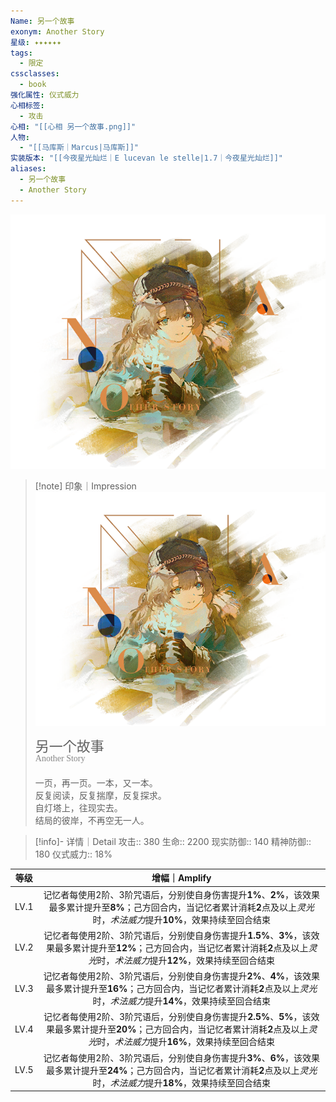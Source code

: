 ```yaml
---
Name: 另一个故事
exonym: Another Story
星级: ✦✦✦✦✦✦
tags:
  - 限定
cssclasses:
  - book
强化属性: 仪式威力
心相标签:
  - 攻击
心相: "[[心相 另一个故事.png]]"
人物:
  - "[[马库斯｜Marcus|马库斯]]"
实装版本: "[[今夜星光灿烂｜E lucevan le stelle|1.7｜今夜星光灿烂]]"
aliases:
  - 另一个故事
  - Another Story
---
```

![cover](assets/另一个故事｜Another%20Story.assets/心相%20另一个故事.png)

> [!note] 印象｜Impression
> ![心相 另一个故事|inlL|300](assets/另一个故事｜Another%20Story.assets/心相%20另一个故事.png)
> <p style="font-family: '家族宋', sans-serif; font-size: 22px; line-height: 0.75; text-indent: 0;">另一个故事<br><span style="font-family: serif; font-size: 14px; color: #888888;">Another Story</span></p>
> 
> 一页，再一页。一本，又一本。  
> 反复阅读，反复揣摩，反复探求。  
> 自灯塔上，往现实去。  
> 结局的彼岸，不再空无一人。

> [!info]- 详情｜Detail
> 攻击:: 380
> 生命:: 2200
> 现实防御:: 140
> 精神防御:: 180
> 仪式威力:: 18%

| 等级 |                        增幅｜Amplify                         |
| :--: | :----------------------------------------------------------: |
| LV.1 | 记忆者每使用2阶、3阶咒语后，分别使自身伤害提升**1%**、**2%**，该效果最多累计提升至**8%**；己方回合内，当记忆者累计消耗**2**点及以上*灵光*时，*术法威力*提升**10%**，效果持续至回合结束 |
| LV.2 | 记忆者每使用2阶、3阶咒语后，分别使自身伤害提升**1.5%**、**3%**，该效果最多累计提升至**12%**；己方回合内，当记忆者累计消耗**2**点及以上*灵光*时，*术法威力*提升**12%**，效果持续至回合结束 |
| LV.3 | 记忆者每使用2阶、3阶咒语后，分别使自身伤害提升**2%**、**4%**，该效果最多累计提升至**16%**；己方回合内，当记忆者累计消耗**2**点及以上*灵光*时，*术法威力*提升**14%**，效果持续至回合结束 |
| LV.4 | 记忆者每使用2阶、3阶咒语后，分别使自身伤害提升**2.5%**、**5%**，该效果最多累计提升至**20%**；己方回合内，当记忆者累计消耗**2**点及以上*灵光*时，*术法威力*提升**16%**，效果持续至回合结束 |
| LV.5 | 记忆者每使用2阶、3阶咒语后，分别使自身伤害提升**3%**、**6%**，该效果最多累计提升至**24%**；己方回合内，当记忆者累计消耗**2**点及以上*灵光*时，*术法威力*提升**18%**，效果持续至回合结束 |

